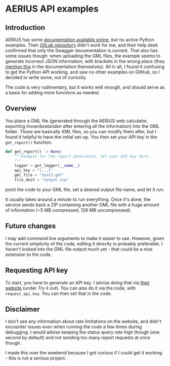 # AERIUS API examples 

## Introduction 

AERIUS has some [documentation available online](https://connect.aerius.nl/api/), but no active Python examples. Their [GitLab repository](https://gitlab.com/AERIUS/aerius-connect-examples) didn't work for me, and their help desk confirmed that only the Swagger documentation is current. That also has some issues though: when uploading the GML files, the example seems to generate incorrect JSON information, with brackets in the wrong place (they [mention this](https://connect.aerius.nl/api/?urls.primaryName=WNB%20berekeningen) in the documentation themselves). All in all, I found it confusing to get the Python API working, and saw no other examples on GitHub, so I decided to write some, out of curiosity. 

The code is very rudimentary, but it works well enough, and should serve as a basis for adding more functions as needed. 

## Overview 

You place a GML file (generated through the AERIUS web calculator, exporting _Invoerbestanden_ after entering all the information) into the GML folder. Those are basically XML files, so you can modify them after, but I found it helpful to have the initial set-up. You then set your API key in the ```get_report()``` function. 

```python
def get_report() -> None: 
    """Example for the report generation. Set your API key here. 
    """
    logger = get_logger(__name__) 
    api_key = "[...]" 
    gml_file = "test2.gml" 
    file_dest = "output.zip"
```

 point the code to your GML file, set a desired output file name, and let it run. 

It usually takes around a minute to run everything. Once it's done, the service sends back a ZIP containing another GML file with a huge amount of information (~5 MB compressed, 126 MB uncompressed). 

## Future changes 

I may add command line arguments to make it easier to use. However, given the current simplicity of the code, editing it directly is probably preferable. I haven't looked into the GML file output much yet - that could be a nice extension to the code. 

## Requesting API key 

To start, you have to generate an API key. I advise doing that via [their website](https://connect.aerius.nl/api/?urls.primaryName=Gemeenschappelijk#/user/generateApiKey) (under _Try it out_). You can also do it via the code, with ```request_api_key```. You can then set that in the code. 

## Disclaimer 

I don't see any information about rate limitations on the website, and didn't encounter issues even when running the code a few times during debugging. I would advise keeping the status query rate high though (one second by default) and not sending too many report requests at once though. 

I made this over the weekend because I got curious if I could get it working - this is not a serious project. 